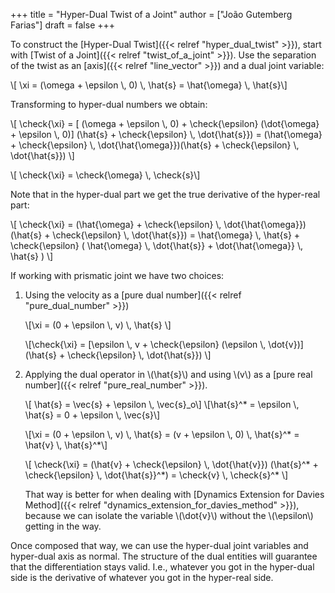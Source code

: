 +++
title = "Hyper-Dual Twist of a Joint"
author = ["João Gutemberg Farias"]
draft = false
+++

To construct the [Hyper-Dual Twist]({{< relref "hyper_dual_twist" >}}), start with [Twist of a Joint]({{< relref "twist_of_a_joint" >}}). Use the separation of the twist as an [axis]({{< relref "line_vector" >}}) and a dual joint variable:

\\[ \xi = (\omega + \epsilon \\, 0) \\, \hat{s}   = \hat{\omega}  \\, \hat{s}\\]

Transforming to hyper-dual numbers we obtain:

\\[ \check{\xi} = [ (\omega + \epsilon \\, 0) + \check{\epsilon} (\dot{\omega} + \epsilon \\, 0)] (\hat{s} + \check{\epsilon} \\, \dot{\hat{s}}) = (\hat{\omega} + \check{\epsilon} \\, \dot{\hat{\omega}})(\hat{s} + \check{\epsilon} \\, \dot{\hat{s}})  \\]

\\[ \check{\xi} = \check{\omega} \\, \check{s}\\]

Note that in the hyper-dual part we get the true derivative of the hyper-real part:

\\[ \check{\xi} = (\hat{\omega} + \check{\epsilon} \\, \dot{\hat{\omega}})(\hat{s} + \check{\epsilon} \\, \dot{\hat{s}}) = \hat{\omega} \\, \hat{s} + \check{\epsilon} ( \hat{\omega} \\, \dot{\hat{s}} + \dot{\hat{\omega}} \\, \hat{s} ) \\]

If working with prismatic joint we have two choices:

1.  Using the velocity as a [pure dual number]({{< relref "pure_dual_number" >}})

    \\[\xi = (0 + \epsilon \\, v) \\, \hat{s} \\]

    \\[\check{\xi} = [\epsilon \\, v + \check{\epsilon} (\epsilon \\, \dot{v})\]\(\hat{s} + \check{\epsilon} \\, \dot{\hat{s}}) \\]

2.  Applying the dual operator in \\(\hat{s}\\) and using \\(v\\) as a [pure real number]({{< relref "pure_real_number" >}}).

    \\[ \hat{s} = \vec{s} + \epsilon \\, \vec{s}\_o\\]
    \\[\hat{s}^\* = \epsilon \\, \hat{s} = 0 + \epsilon \\, \vec{s}\\]

    \\[\xi = (0 + \epsilon \\, v) \\, \hat{s} = (v + \epsilon \\, 0) \\, \hat{s}^\* = \hat{v} \\, \hat{s}^\*\\]

    \\[ \check{\xi} = (\hat{v} + \check{\epsilon} \\, \dot{\hat{v}}) (\hat{s}^\* + \check{\epsilon} \\, \dot{\hat{s}}^\*) = \check{v} \\, \check{s}^\* \\]

    That way is better for when dealing with [Dynamics Extension for Davies Method]({{< relref "dynamics_extension_for_davies_method" >}}), because we can isolate the variable \\(\dot{v}\\) without the \\(\epsilon\\) getting in the way.

Once composed that way, we can use the hyper-dual joint variables and hyper-dual axis as normal. The structure of the dual entities will guarantee that the differentiation stays valid. I.e., whatever you got in the hyper-dual side is the derivative of whatever you got in the hyper-real side.
